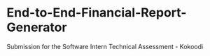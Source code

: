 # End-to-End-Financial-Report-Generator
Submission for the Software Intern Technical Assessment - Kokoodi
